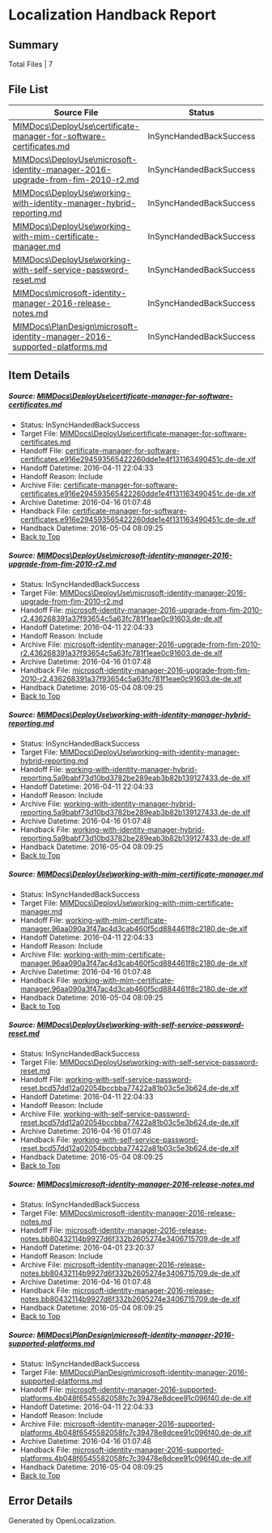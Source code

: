 # <a name='report-top'></a> Localization Handback Report

## Summary
 Total Files | 7

## File List
 Source File | Status | Details 
 ----------- | ------ | ------- 
 [MIMDocs\DeployUse\certificate-manager-for-software-certificates.md](https://github.com/Microsoft/MIMDocs-pr/blob/f9b01ac2cee2b96f64a9fda917f4f4146ca2eeda/MIMDocs/DeployUse/certificate-manager-for-software-certificates.md) | InSyncHandedBackSuccess | [Details](#6b58093744656b9bfa62c1cfcab340ea88e6e1686)
 [MIMDocs\DeployUse\microsoft-identity-manager-2016-upgrade-from-fim-2010-r2.md](https://github.com/Microsoft/MIMDocs-pr/blob/f9b01ac2cee2b96f64a9fda917f4f4146ca2eeda/MIMDocs/DeployUse/microsoft-identity-manager-2016-upgrade-from-fim-2010-r2.md) | InSyncHandedBackSuccess | [Details](#023100b79dea1a512ccd610cd7ec7cac228eff7064)
 [MIMDocs\DeployUse\working-with-identity-manager-hybrid-reporting.md](https://github.com/Microsoft/MIMDocs-pr/blob/f9b01ac2cee2b96f64a9fda917f4f4146ca2eeda/MIMDocs/DeployUse/working-with-identity-manager-hybrid-reporting.md) | InSyncHandedBackSuccess | [Details](#e2d0bd6120628d4fd2a14718fc205cde976c778572)
 [MIMDocs\DeployUse\working-with-mim-certificate-manager.md](https://github.com/Microsoft/MIMDocs-pr/blob/f9b01ac2cee2b96f64a9fda917f4f4146ca2eeda/MIMDocs/DeployUse/working-with-mim-certificate-manager.md) | InSyncHandedBackSuccess | [Details](#3e0e6cea0b268836bb6347e81694deec93320ce373)
 [MIMDocs\DeployUse\working-with-self-service-password-reset.md](https://github.com/Microsoft/MIMDocs-pr/blob/f9b01ac2cee2b96f64a9fda917f4f4146ca2eeda/MIMDocs/DeployUse/working-with-self-service-password-reset.md) | InSyncHandedBackSuccess | [Details](#3a4350e54383dc1098c778090bb29b435082045f74)
 [MIMDocs\microsoft-identity-manager-2016-release-notes.md](https://github.com/Microsoft/MIMDocs-pr/blob/62108908497d1dcf69579ba144545346b6a42266/MIMDocs/microsoft-identity-manager-2016-release-notes.md) | InSyncHandedBackSuccess | [Details](#12f245624e644b12825239e378a26752f7a86846219)
 [MIMDocs\PlanDesign\microsoft-identity-manager-2016-supported-platforms.md](https://github.com/Microsoft/MIMDocs-pr/blob/a59e7471a8aaafc6752c9be34d52fd3509104dec/MIMDocs/PlanDesign/microsoft-identity-manager-2016-supported-platforms.md) | InSyncHandedBackSuccess | [Details](#bb3e3abfdc12d78108676d4a9f029531d9df17fd226)

## Item Details
##### <a name='6b58093744656b9bfa62c1cfcab340ea88e6e1686'></a> Source: [MIMDocs\DeployUse\certificate-manager-for-software-certificates.md](https://github.com/Microsoft/MIMDocs-pr/blob/f9b01ac2cee2b96f64a9fda917f4f4146ca2eeda/MIMDocs/DeployUse/certificate-manager-for-software-certificates.md)
* Status: InSyncHandedBackSuccess
* Target File: [MIMDocs\DeployUse\certificate-manager-for-software-certificates.md](https://github.com/Microsoft/MIMDocs-pr.de-de/blob/2bfc98082ca147dfbce5d370e5838ead5e1ebdda/MIMDocs/DeployUse/certificate-manager-for-software-certificates.md)
* Handoff File: [certificate-manager-for-software-certificates.e916e294593565422260dde1e4f131163490451c.de-de.xlf](https://github.com/Microsoft/EM.handoff/blob/967977ab270b7695500f60e3ac103a9055b0fe19/ol-handoff/Microsoft/MIMDocs-pr.de-de/master/certificate-manager-for-software-certificates.e916e294593565422260dde1e4f131163490451c.de-de.xlf)
* Handoff Datetime: 2016-04-11 22:04:33
* Handoff Reason: Include
* Archive File: [certificate-manager-for-software-certificates.e916e294593565422260dde1e4f131163490451c.de-de.xlf](https://github.com/Microsoft/EM.handoff/blob/7bfddb849c10ee4c6596b6359852aa47686cfb18/ol-handoff/Microsoft/MIMDocs-pr.de-de/master/archive/certificate-manager-for-software-certificates.e916e294593565422260dde1e4f131163490451c.de-de.xlf)
* Archive Datetime: 2016-04-16 01:07:48
* Handback File: [certificate-manager-for-software-certificates.e916e294593565422260dde1e4f131163490451c.de-de.xlf](https://github.com/Microsoft/EM.handback/blob/3b0f8009b1c633d48e8eeb878864b347d9bcb9d9/ol-handback/Microsoft/MIMDocs-pr.de-de/master/certificate-manager-for-software-certificates.e916e294593565422260dde1e4f131163490451c.de-de.xlf)
* Handback Datetime: 2016-05-04 08:09:25
* [Back to Top](#report-top)

##### <a name='023100b79dea1a512ccd610cd7ec7cac228eff7064'></a> Source: [MIMDocs\DeployUse\microsoft-identity-manager-2016-upgrade-from-fim-2010-r2.md](https://github.com/Microsoft/MIMDocs-pr/blob/f9b01ac2cee2b96f64a9fda917f4f4146ca2eeda/MIMDocs/DeployUse/microsoft-identity-manager-2016-upgrade-from-fim-2010-r2.md)
* Status: InSyncHandedBackSuccess
* Target File: [MIMDocs\DeployUse\microsoft-identity-manager-2016-upgrade-from-fim-2010-r2.md](https://github.com/Microsoft/MIMDocs-pr.de-de/blob/2bfc98082ca147dfbce5d370e5838ead5e1ebdda/MIMDocs/DeployUse/microsoft-identity-manager-2016-upgrade-from-fim-2010-r2.md)
* Handoff File: [microsoft-identity-manager-2016-upgrade-from-fim-2010-r2.436268391a37f93654c5a63fc781f1eae0c91603.de-de.xlf](https://github.com/Microsoft/EM.handoff/blob/967977ab270b7695500f60e3ac103a9055b0fe19/ol-handoff/Microsoft/MIMDocs-pr.de-de/master/microsoft-identity-manager-2016-upgrade-from-fim-2010-r2.436268391a37f93654c5a63fc781f1eae0c91603.de-de.xlf)
* Handoff Datetime: 2016-04-11 22:04:33
* Handoff Reason: Include
* Archive File: [microsoft-identity-manager-2016-upgrade-from-fim-2010-r2.436268391a37f93654c5a63fc781f1eae0c91603.de-de.xlf](https://github.com/Microsoft/EM.handoff/blob/7bfddb849c10ee4c6596b6359852aa47686cfb18/ol-handoff/Microsoft/MIMDocs-pr.de-de/master/archive/microsoft-identity-manager-2016-upgrade-from-fim-2010-r2.436268391a37f93654c5a63fc781f1eae0c91603.de-de.xlf)
* Archive Datetime: 2016-04-16 01:07:48
* Handback File: [microsoft-identity-manager-2016-upgrade-from-fim-2010-r2.436268391a37f93654c5a63fc781f1eae0c91603.de-de.xlf](https://github.com/Microsoft/EM.handback/blob/3b0f8009b1c633d48e8eeb878864b347d9bcb9d9/ol-handback/Microsoft/MIMDocs-pr.de-de/master/microsoft-identity-manager-2016-upgrade-from-fim-2010-r2.436268391a37f93654c5a63fc781f1eae0c91603.de-de.xlf)
* Handback Datetime: 2016-05-04 08:09:25
* [Back to Top](#report-top)

##### <a name='e2d0bd6120628d4fd2a14718fc205cde976c778572'></a> Source: [MIMDocs\DeployUse\working-with-identity-manager-hybrid-reporting.md](https://github.com/Microsoft/MIMDocs-pr/blob/f9b01ac2cee2b96f64a9fda917f4f4146ca2eeda/MIMDocs/DeployUse/working-with-identity-manager-hybrid-reporting.md)
* Status: InSyncHandedBackSuccess
* Target File: [MIMDocs\DeployUse\working-with-identity-manager-hybrid-reporting.md](https://github.com/Microsoft/MIMDocs-pr.de-de/blob/2bfc98082ca147dfbce5d370e5838ead5e1ebdda/MIMDocs/DeployUse/working-with-identity-manager-hybrid-reporting.md)
* Handoff File: [working-with-identity-manager-hybrid-reporting.5a9babf73d10bd3782be289eab3b82b139127433.de-de.xlf](https://github.com/Microsoft/EM.handoff/blob/967977ab270b7695500f60e3ac103a9055b0fe19/ol-handoff/Microsoft/MIMDocs-pr.de-de/master/working-with-identity-manager-hybrid-reporting.5a9babf73d10bd3782be289eab3b82b139127433.de-de.xlf)
* Handoff Datetime: 2016-04-11 22:04:33
* Handoff Reason: Include
* Archive File: [working-with-identity-manager-hybrid-reporting.5a9babf73d10bd3782be289eab3b82b139127433.de-de.xlf](https://github.com/Microsoft/EM.handoff/blob/7bfddb849c10ee4c6596b6359852aa47686cfb18/ol-handoff/Microsoft/MIMDocs-pr.de-de/master/archive/working-with-identity-manager-hybrid-reporting.5a9babf73d10bd3782be289eab3b82b139127433.de-de.xlf)
* Archive Datetime: 2016-04-16 01:07:48
* Handback File: [working-with-identity-manager-hybrid-reporting.5a9babf73d10bd3782be289eab3b82b139127433.de-de.xlf](https://github.com/Microsoft/EM.handback/blob/3b0f8009b1c633d48e8eeb878864b347d9bcb9d9/ol-handback/Microsoft/MIMDocs-pr.de-de/master/working-with-identity-manager-hybrid-reporting.5a9babf73d10bd3782be289eab3b82b139127433.de-de.xlf)
* Handback Datetime: 2016-05-04 08:09:25
* [Back to Top](#report-top)

##### <a name='3e0e6cea0b268836bb6347e81694deec93320ce373'></a> Source: [MIMDocs\DeployUse\working-with-mim-certificate-manager.md](https://github.com/Microsoft/MIMDocs-pr/blob/f9b01ac2cee2b96f64a9fda917f4f4146ca2eeda/MIMDocs/DeployUse/working-with-mim-certificate-manager.md)
* Status: InSyncHandedBackSuccess
* Target File: [MIMDocs\DeployUse\working-with-mim-certificate-manager.md](https://github.com/Microsoft/MIMDocs-pr.de-de/blob/2bfc98082ca147dfbce5d370e5838ead5e1ebdda/MIMDocs/DeployUse/working-with-mim-certificate-manager.md)
* Handoff File: [working-with-mim-certificate-manager.96aa090a3f47ac4d3cab460f5cd884461f8c2180.de-de.xlf](https://github.com/Microsoft/EM.handoff/blob/967977ab270b7695500f60e3ac103a9055b0fe19/ol-handoff/Microsoft/MIMDocs-pr.de-de/master/working-with-mim-certificate-manager.96aa090a3f47ac4d3cab460f5cd884461f8c2180.de-de.xlf)
* Handoff Datetime: 2016-04-11 22:04:33
* Handoff Reason: Include
* Archive File: [working-with-mim-certificate-manager.96aa090a3f47ac4d3cab460f5cd884461f8c2180.de-de.xlf](https://github.com/Microsoft/EM.handoff/blob/7bfddb849c10ee4c6596b6359852aa47686cfb18/ol-handoff/Microsoft/MIMDocs-pr.de-de/master/archive/working-with-mim-certificate-manager.96aa090a3f47ac4d3cab460f5cd884461f8c2180.de-de.xlf)
* Archive Datetime: 2016-04-16 01:07:48
* Handback File: [working-with-mim-certificate-manager.96aa090a3f47ac4d3cab460f5cd884461f8c2180.de-de.xlf](https://github.com/Microsoft/EM.handback/blob/3b0f8009b1c633d48e8eeb878864b347d9bcb9d9/ol-handback/Microsoft/MIMDocs-pr.de-de/master/working-with-mim-certificate-manager.96aa090a3f47ac4d3cab460f5cd884461f8c2180.de-de.xlf)
* Handback Datetime: 2016-05-04 08:09:25
* [Back to Top](#report-top)

##### <a name='3a4350e54383dc1098c778090bb29b435082045f74'></a> Source: [MIMDocs\DeployUse\working-with-self-service-password-reset.md](https://github.com/Microsoft/MIMDocs-pr/blob/f9b01ac2cee2b96f64a9fda917f4f4146ca2eeda/MIMDocs/DeployUse/working-with-self-service-password-reset.md)
* Status: InSyncHandedBackSuccess
* Target File: [MIMDocs\DeployUse\working-with-self-service-password-reset.md](https://github.com/Microsoft/MIMDocs-pr.de-de/blob/2bfc98082ca147dfbce5d370e5838ead5e1ebdda/MIMDocs/DeployUse/working-with-self-service-password-reset.md)
* Handoff File: [working-with-self-service-password-reset.bcd57dd12a02054bccbba77422a81b03c5e3b624.de-de.xlf](https://github.com/Microsoft/EM.handoff/blob/967977ab270b7695500f60e3ac103a9055b0fe19/ol-handoff/Microsoft/MIMDocs-pr.de-de/master/working-with-self-service-password-reset.bcd57dd12a02054bccbba77422a81b03c5e3b624.de-de.xlf)
* Handoff Datetime: 2016-04-11 22:04:33
* Handoff Reason: Include
* Archive File: [working-with-self-service-password-reset.bcd57dd12a02054bccbba77422a81b03c5e3b624.de-de.xlf](https://github.com/Microsoft/EM.handoff/blob/7bfddb849c10ee4c6596b6359852aa47686cfb18/ol-handoff/Microsoft/MIMDocs-pr.de-de/master/archive/working-with-self-service-password-reset.bcd57dd12a02054bccbba77422a81b03c5e3b624.de-de.xlf)
* Archive Datetime: 2016-04-16 01:07:48
* Handback File: [working-with-self-service-password-reset.bcd57dd12a02054bccbba77422a81b03c5e3b624.de-de.xlf](https://github.com/Microsoft/EM.handback/blob/3b0f8009b1c633d48e8eeb878864b347d9bcb9d9/ol-handback/Microsoft/MIMDocs-pr.de-de/master/working-with-self-service-password-reset.bcd57dd12a02054bccbba77422a81b03c5e3b624.de-de.xlf)
* Handback Datetime: 2016-05-04 08:09:25
* [Back to Top](#report-top)

##### <a name='12f245624e644b12825239e378a26752f7a86846219'></a> Source: [MIMDocs\microsoft-identity-manager-2016-release-notes.md](https://github.com/Microsoft/MIMDocs-pr/blob/62108908497d1dcf69579ba144545346b6a42266/MIMDocs/microsoft-identity-manager-2016-release-notes.md)
* Status: InSyncHandedBackSuccess
* Target File: [MIMDocs\microsoft-identity-manager-2016-release-notes.md](https://github.com/Microsoft/MIMDocs-pr.de-de/blob/2bfc98082ca147dfbce5d370e5838ead5e1ebdda/MIMDocs/microsoft-identity-manager-2016-release-notes.md)
* Handoff File: [microsoft-identity-manager-2016-release-notes.bb80432114b9927d6f332b2605274e3406715709.de-de.xlf](https://github.com/Microsoft/EM.handoff/blob/c133a4f285fc2cc60cdce9590184318c270cfd61/ol-handoff/Microsoft/MIMDocs-pr.de-de/master/microsoft-identity-manager-2016-release-notes.bb80432114b9927d6f332b2605274e3406715709.de-de.xlf)
* Handoff Datetime: 2016-04-01 23:20:37
* Handoff Reason: Include
* Archive File: [microsoft-identity-manager-2016-release-notes.bb80432114b9927d6f332b2605274e3406715709.de-de.xlf](https://github.com/Microsoft/EM.handoff/blob/7bfddb849c10ee4c6596b6359852aa47686cfb18/ol-handoff/Microsoft/MIMDocs-pr.de-de/master/archive/microsoft-identity-manager-2016-release-notes.bb80432114b9927d6f332b2605274e3406715709.de-de.xlf)
* Archive Datetime: 2016-04-16 01:07:48
* Handback File: [microsoft-identity-manager-2016-release-notes.bb80432114b9927d6f332b2605274e3406715709.de-de.xlf](https://github.com/Microsoft/EM.handback/blob/3b0f8009b1c633d48e8eeb878864b347d9bcb9d9/ol-handback/Microsoft/MIMDocs-pr.de-de/master/microsoft-identity-manager-2016-release-notes.bb80432114b9927d6f332b2605274e3406715709.de-de.xlf)
* Handback Datetime: 2016-05-04 08:09:25
* [Back to Top](#report-top)

##### <a name='bb3e3abfdc12d78108676d4a9f029531d9df17fd226'></a> Source: [MIMDocs\PlanDesign\microsoft-identity-manager-2016-supported-platforms.md](https://github.com/Microsoft/MIMDocs-pr/blob/a59e7471a8aaafc6752c9be34d52fd3509104dec/MIMDocs/PlanDesign/microsoft-identity-manager-2016-supported-platforms.md)
* Status: InSyncHandedBackSuccess
* Target File: [MIMDocs\PlanDesign\microsoft-identity-manager-2016-supported-platforms.md](https://github.com/Microsoft/MIMDocs-pr.de-de/blob/2bfc98082ca147dfbce5d370e5838ead5e1ebdda/MIMDocs/PlanDesign/microsoft-identity-manager-2016-supported-platforms.md)
* Handoff File: [microsoft-identity-manager-2016-supported-platforms.4b048f6545582058fc7c39478e8dcee91c096f40.de-de.xlf](https://github.com/Microsoft/EM.handoff/blob/967977ab270b7695500f60e3ac103a9055b0fe19/ol-handoff/Microsoft/MIMDocs-pr.de-de/master/microsoft-identity-manager-2016-supported-platforms.4b048f6545582058fc7c39478e8dcee91c096f40.de-de.xlf)
* Handoff Datetime: 2016-04-11 22:04:33
* Handoff Reason: Include
* Archive File: [microsoft-identity-manager-2016-supported-platforms.4b048f6545582058fc7c39478e8dcee91c096f40.de-de.xlf](https://github.com/Microsoft/EM.handoff/blob/7bfddb849c10ee4c6596b6359852aa47686cfb18/ol-handoff/Microsoft/MIMDocs-pr.de-de/master/archive/microsoft-identity-manager-2016-supported-platforms.4b048f6545582058fc7c39478e8dcee91c096f40.de-de.xlf)
* Archive Datetime: 2016-04-16 01:07:48
* Handback File: [microsoft-identity-manager-2016-supported-platforms.4b048f6545582058fc7c39478e8dcee91c096f40.de-de.xlf](https://github.com/Microsoft/EM.handback/blob/3b0f8009b1c633d48e8eeb878864b347d9bcb9d9/ol-handback/Microsoft/MIMDocs-pr.de-de/master/microsoft-identity-manager-2016-supported-platforms.4b048f6545582058fc7c39478e8dcee91c096f40.de-de.xlf)
* Handback Datetime: 2016-05-04 08:09:25
* [Back to Top](#report-top)


## Error Details

Generated by OpenLocalization.
